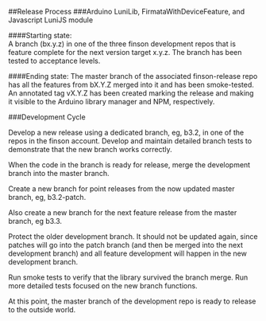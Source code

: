 ##Release Process
###Arduino LuniLib, FirmataWithDeviceFeature, and Javascript LuniJS module

####Starting state:  
A branch (bx.y.z) in one of the three finson development repos that is feature complete for the next version target x.y.z.  The branch has been tested to acceptance levels.

####Ending state:
 The master branch of the associated finson-release repo has all the features from bX.Y.Z merged into it and has been smoke-tested.  An annotated tag vX.Y.Z has been created marking the release and making it visible to the Arduino library manager and NPM, respectively.

###Development Cycle

Develop a new release using a dedicated branch, eg, b3.2, in one of the repos in the finson account.  Develop and maintain detailed branch tests to demonstrate that the new branch works correctly.

When the code in the branch is ready for release, merge the development branch into the master branch.  

Create a new branch for point releases from the now updated master branch, eg, b3.2-patch.  

Also create a new branch for the next feature release from the master branch, eg b3.3.

Protect the older development branch.  It should not be updated again, since patches will go into the patch branch (and then be merged into the next development branch) and all feature development will happen in the new development branch.

Run smoke tests to verify that the library survived the branch merge.  Run more detailed tests focused on the new branch functions.

At this point, the master branch of the development repo is ready to release to the outside world.

